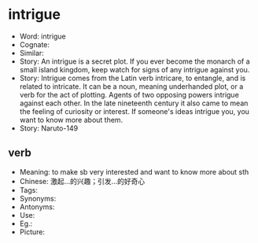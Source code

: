 # intrigue

- Word: intrigue
- Cognate: 
- Similar: 
- Story: An intrigue is a secret plot. If you ever become the monarch of a small island kingdom, keep watch for signs of any intrigue against you.
- Story: Intrigue comes from the Latin verb intricare, to entangle, and is related to intricate. It can be a noun, meaning underhanded plot, or a verb for the act of plotting. Agents of two opposing powers intrigue against each other. In the late nineteenth century it also came to mean the feeling of curiosity or interest. If someone's ideas intrigue you, you want to know more about them.
- Story: Naruto-149

## verb

- Meaning: to make sb very interested and want to know more about sth
- Chinese: 激起…的兴趣；引发…的好奇心
- Tags: 
- Synonyms: 
- Antonyms: 
- Use: 
- Eg.: 
- Picture: 

